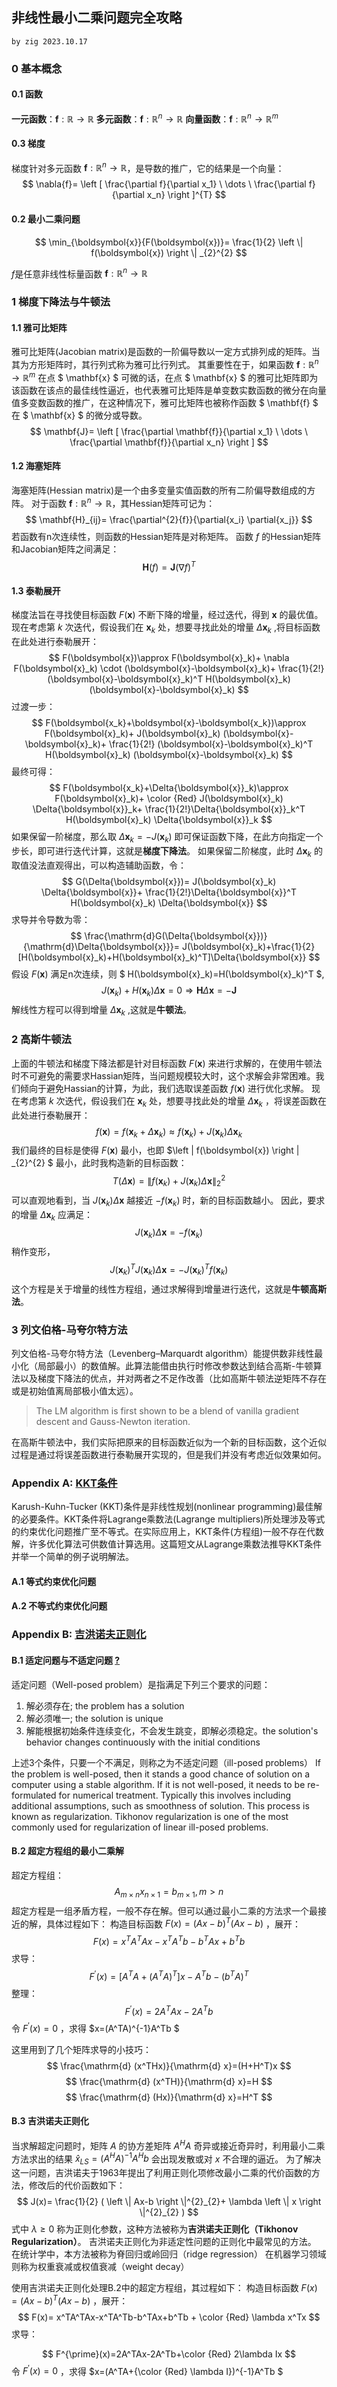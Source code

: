 ## 非线性最小二乘问题完全攻略
`by zig 2023.10.17`

### 0 基本概念
#### 0.1 函数
**一元函数**：$\mathbf{f}:\mathbb{R} \to \mathbb{R}$ 
**多元函数**：$\mathbf{f}:\mathbb{R}^{n} \to \mathbb{R}$
**向量函数**：$\mathbf{f}:\mathbb{R}^{n} \to \mathbb{R}^{m}$

#### 0.3 梯度
梯度针对多元函数 $\mathbf{f}:\mathbb{R}^{n} \to \mathbb{R}$，是导数的推广，它的结果是一个向量：
$$
\nabla{f}=
\left [ 
\frac{\partial f}{\partial x_1} \ \dots \ 
\frac{\partial f}{\partial x_n}
\right ]^{T}
$$
#### 0.2 最小二乘问题
$$
\min_{\boldsymbol{x}}{F(\boldsymbol{x})}=
\frac{1}{2}
\left \| f(\boldsymbol{x}) \right \| _{2}^{2}   
$$

$f$是任意非线性标量函数 $\mathbf{f}:\mathbb{R}^{n} \to \mathbb{R}$
### 1 梯度下降法与牛顿法
#### 1.1 雅可比矩阵
雅可比矩阵(Jacobian matrix)是函数的一阶偏导数以一定方式排列成的矩阵。当其为方形矩阵时，其行列式称为雅可比行列式。
其重要性在于，如果函数 $\mathbf{f}:\mathbb{R}^{n} \to \mathbb{R}^{m}$ 在点 $ \mathbf{x} $ 可微的话，在点 $ \mathbf{x} $ 的雅可比矩阵即为该函数在该点的最佳线性逼近，也代表雅可比矩阵是单变数实数函数的微分在向量值多变数函数的推广，在这种情况下，雅可比矩阵也被称作函数 $ \mathbf{f} $ 在 $ \mathbf{x} $ 的微分或导数。
$$
\mathbf{J}=
\left [ 
\frac{\partial \mathbf{f}}{\partial x_1} \ \dots \ 
\frac{\partial \mathbf{f}}{\partial x_n}
\right ] 
$$

#### 1.2 海塞矩阵
海塞矩阵(Hessian matrix)是一个由多变量实值函数的所有二阶偏导数组成的方阵。
对于函数 $\mathbf{f}:\mathbb{R}^{n} \to \mathbb{R}$，其Hessian矩阵可记为：
$$
\mathbf{H}_{ij}=
\frac{\partial^{2}{f}}{\partial{x_i} \partial{x_j}}
$$
若函数有n次连续性，则函数的Hessian矩阵是对称矩阵。
函数 $f$ 的Hessian矩阵和Jacobian矩阵之间满足：
$$
\mathbf{H}(f)=\mathbf{J}(\nabla f)^T
$$
#### 1.3 泰勒展开
梯度法旨在寻找使目标函数 $F(\boldsymbol{x})$ 不断下降的增量，经过迭代，得到 $\boldsymbol{x}$ 的最优值。
现在考虑第 $k$ 次迭代，假设我们在 $\boldsymbol{x}_k$ 处，想要寻找此处的增量 $\Delta{\boldsymbol{x}}_k$ ,将目标函数在此处进行泰勒展开：
$$
F(\boldsymbol{x})\approx 
F(\boldsymbol{x}_k)+
\nabla F(\boldsymbol{x}_k) \cdot
(\boldsymbol{x}-\boldsymbol{x}_k)+
\frac{1}{2!} (\boldsymbol{x}-\boldsymbol{x}_k)^T
H(\boldsymbol{x}_k)
(\boldsymbol{x}-\boldsymbol{x}_k)
$$
过渡一步：
$$
F(\boldsymbol{x_k}+\boldsymbol{x}-\boldsymbol{x_k})\approx 
F(\boldsymbol{x}_k)+
J(\boldsymbol{x}_k)
(\boldsymbol{x}-\boldsymbol{x}_k)+
\frac{1}{2!} (\boldsymbol{x}-\boldsymbol{x}_k)^T
H(\boldsymbol{x}_k)
(\boldsymbol{x}-\boldsymbol{x}_k)
$$
最终可得：
$$
F(\boldsymbol{x_k}+\Delta{\boldsymbol{x}}_k)\approx 
F(\boldsymbol{x}_k)+
\color {Red}
J(\boldsymbol{x}_k)
\Delta{\boldsymbol{x}}_k+
\frac{1}{2!}\Delta{\boldsymbol{x}}_k^T
H(\boldsymbol{x}_k)
\Delta{\boldsymbol{x}}_k
$$
如果保留一阶梯度，那么取 $\Delta{\boldsymbol{x}}_k=-J(\boldsymbol{x}_k)$ 即可保证函数下降，在此方向指定一个步长，即可进行迭代计算，这就是**梯度下降法**。
如果保留二阶梯度，此时 $\Delta{\boldsymbol{x}}_k$ 的取值没法直观得出，可以构造辅助函数，令：
$$
G(\Delta{\boldsymbol{x}})=
J(\boldsymbol{x}_k)
\Delta{\boldsymbol{x}}+
\frac{1}{2!}\Delta{\boldsymbol{x}}^T
H(\boldsymbol{x}_k)
\Delta{\boldsymbol{x}}
$$
求导并令导数为零：
$$
\frac{\mathrm{d}G(\Delta{\boldsymbol{x}})}{\mathrm{d}\Delta{\boldsymbol{x}}}=
J(\boldsymbol{x}_k)+\frac{1}{2}[H(\boldsymbol{x}_k)+H(\boldsymbol{x}_k)^T]\Delta{\boldsymbol{x}}
$$
假设 $F(\boldsymbol{x})$ 满足n次连续，则 $ H(\boldsymbol{x}_k)=H(\boldsymbol{x}_k)^T $,
$$
J(\boldsymbol{x}_k)+H(\boldsymbol{x}_k)\Delta{\boldsymbol{x}}=
0 \Rightarrow \mathbf{H}\Delta{\boldsymbol{x}}=-\mathbf{J}
$$
解线性方程可以得到增量 $\Delta{\boldsymbol{x}}_k$ ,这就是**牛顿法**。

### 2 高斯牛顿法
上面的牛顿法和梯度下降法都是针对目标函数 $F(\boldsymbol{x})$ 来进行求解的，在使用牛顿法时不可避免的需要求Hassian矩阵，当问题规模较大时，这个求解会非常困难。我们倾向于避免Hassian的计算，为此，我们选取误差函数 $f(\boldsymbol{x})$ 进行优化求解。
现在考虑第 $k$ 次迭代，假设我们在 $\boldsymbol{x}_k$ 处，想要寻找此处的增量 $\Delta{\boldsymbol{x}}_k$ ，将误差函数在此处进行泰勒展开：
$$
f(\boldsymbol{x})=
f(\boldsymbol{x}_k+\Delta \boldsymbol{x}_k)\approx 
f(\boldsymbol{x}_k)+
J(\boldsymbol{x}_k)
\Delta \boldsymbol{x}_k
$$
我们最终的目标是使得 $F(\boldsymbol{x})$ 最小，也即 $\left \| f(\boldsymbol{x}) \right \| _{2}^{2} $ 最小，此时我构造新的目标函数：
$$
T(\Delta{\boldsymbol{x}})=
\left \| 
f(\boldsymbol{x}_k)+
J(\boldsymbol{x}_k)
\Delta{\boldsymbol{x}}
\right \|_{2}^{2}
$$
可以直观地看到，当 $J(\boldsymbol{x}_k)\Delta{\boldsymbol{x}}$ 越接近 $-f(\boldsymbol{x}_k)$ 时，新的目标函数越小。
因此，要求的增量 $\Delta{\boldsymbol{x}}_k$ 应满足：
$$
J(\boldsymbol{x}_k)\Delta{\boldsymbol{x}}=
-f(\boldsymbol{x}_k)
$$
稍作变形，
$$
J(\boldsymbol{x}_k)^T
J(\boldsymbol{x}_k)\Delta{\boldsymbol{x}}=
-J(\boldsymbol{x}_k)^Tf(\boldsymbol{x}_k)
$$
这个方程是关于增量的线性方程组，通过求解得到增量进行迭代，这就是**牛顿高斯法**。

### 3 列文伯格-马夸尔特方法
列文伯格-马夸尔特方法（Levenberg–Marquardt algorithm）能提供数非线性最小化（局部最小）的数值解。此算法能借由执行时修改参数达到结合高斯-牛顿算法以及梯度下降法的优点，并对两者之不足作改善（比如高斯牛顿法逆矩阵不存在或是初始值离局部极小值太远）。
> The LM algorithm is first shown to be a blend of vanilla gradient descent and Gauss-Newton iteration.

在高斯牛顿法中，我们实际把原来的目标函数近似为一个新的目标函数，这个近似过程是通过将误差函数进行泰勒展开实现的，但是我们并没有考虑近似效果如何。


### Appendix A: [KKT条件](https://zhuanlan.zhihu.com/p/38163970)
Karush-Kuhn-Tucker (KKT)条件是非线性规划(nonlinear programming)最佳解的必要条件。KKT条件将Lagrange乘数法(Lagrange multipliers)所处理涉及等式的约束优化问题推广至不等式。在实际应用上，KKT条件(方程组)一般不存在代数解，许多优化算法可供数值计算选用。这篇短文从Lagrange乘数法推导KKT条件并举一个简单的例子说明解法。
#### A.1 等式约束优化问题

#### A.2 不等式约束优化问题

### Appendix B: [吉洪诺夫正则化]()
#### B.1 适定问题与不适定问题 [?](https://zh.wikipedia.org/wiki/%E9%81%A9%E5%AE%9A%E6%80%A7%E5%95%8F%E9%A1%8C)
适定问题（Well-posed problem）是指满足下列三个要求的问题：
1. 解必须存在; the problem has a solution
2. 解必须唯一; the solution is unique
3. 解能根据初始条件连续变化，不会发生跳变，即解必须稳定。the solution's behavior changes continuously with the initial conditions

上述3个条件，只要一个不满足，则称之为不适定问题（ill-posed problems）
If the problem is well-posed, then it stands a good chance of solution on a computer using a stable algorithm. If it is not well-posed, it needs to be re-formulated for numerical treatment. Typically this involves including additional assumptions, such as smoothness of solution. This process is known as regularization. Tikhonov regularization is one of the most commonly used for regularization of linear ill-posed problems.

#### B.2 超定方程组的最小二乘解
超定方程组：
$$
A_{m \times n}x_{n \times 1} = b_{m \times 1},m>n
$$
超定方程是一组矛盾方程，一般不存在解。但可以通过最小二乘的方法求一个最接近的解，具体过程如下：
构造目标函数 $F(x)=(Ax-b)^T(Ax-b)$ ，展开：
$$
F(x)=
x^TA^TAx-x^TA^Tb-b^TAx+b^Tb
$$
求导：
$$
F^{\prime}(x)=[A^TA+(A^TA)^T]x-A^Tb-(b^TA)^T
$$
整理：
$$
F^{\prime}(x)=2A^TAx-2A^Tb
$$
令 $F^{\prime}(x)=0$ ，求得 $x=(A^TA)^{-1}A^Tb $

这里用到了几个矩阵求导的小技巧：
$$
\frac{\mathrm{d} (x^THx)}{\mathrm{d} x}=(H+H^T)x 
$$
$$
\frac{\mathrm{d} (x^TH)}{\mathrm{d} x}=H
$$
$$
\frac{\mathrm{d} (Hx)}{\mathrm{d} x}=H^T 
$$
#### B.3 吉洪诺夫正则化
当求解超定问题时，矩阵 $A$ 的协方差矩阵 $A^{H}A$ 奇异或接近奇异时，利用最小二乘方法求出的结果 $\hat{x}_{LS}=(A^{H}A)^{-1}A^{H}b$ 会出现发散或对 $x$ 不合理的逼近。
为了解决这一问题，吉洪诺夫于1963年提出了利用正则化项修改最小二乘的代价函数的方法，修改后的代价函数如下：
$$
J(x)=
\frac{1}{2}
(
    \left \|
        Ax-b
    \right \|^{2}_{2}+
    \lambda
    \left \|
        x
    \right \|^{2}_{2}
)
$$
式中 $\lambda \ge 0$ 称为正则化参数，这种方法被称为**吉洪诺夫正则化（Tikhonov Regularization）**。
吉洪诺夫正则化为非适定性问题的正则化中最常见的方法。
在统计学中，本方法被称为脊回归或岭回归（ridge regression）
在机器学习领域则称为权重衰减或权值衰减（weight decay）

使用吉洪诺夫正则化处理B.2中的超定方程组，其过程如下：
构造目标函数 $F(x)=(Ax-b)^T(Ax-b)$ ，展开：
$$
F(x)=
x^TA^TAx-x^TA^Tb-b^TAx+b^Tb + \color {Red} \lambda x^Tx
$$
求导：

$$
F^{\prime}(x)=2A^TAx-2A^Tb+\color {Red} 2\lambda Ix
$$
令 $F^{\prime}(x)=0$ ，求得 $x=(A^TA+{\color {Red} \lambda I})^{-1}A^Tb $
